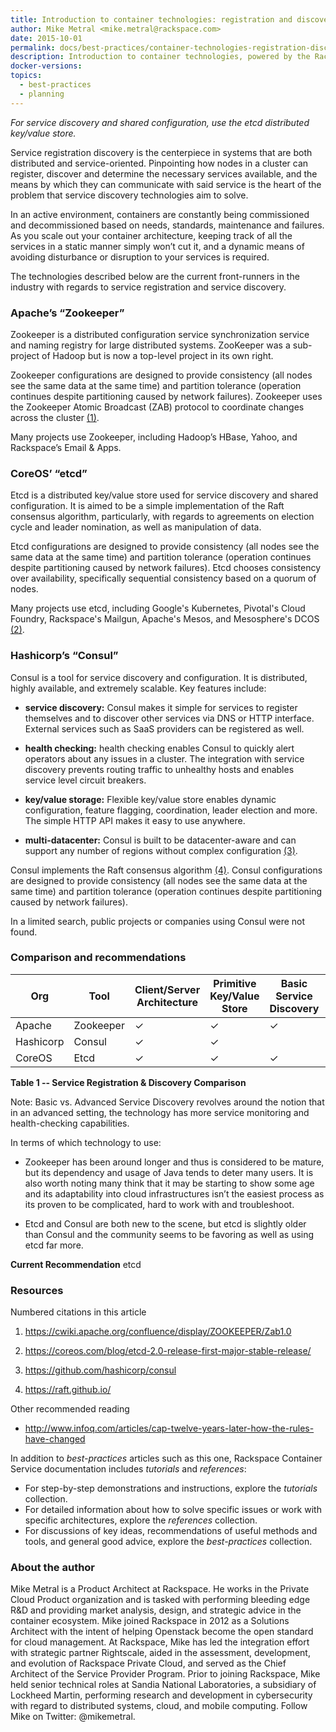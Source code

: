 ```yaml
---
title: Introduction to container technologies: registration and discovery of container services
author: Mike Metral <mike.metral@rackspace.com>
date: 2015-10-01
permalink: docs/best-practices/container-technologies-registration-discover/
description: Introduction to container technologies, powered by the Rackspace Container Service
docker-versions:
topics:
  - best-practices
  - planning
---
```


*For service discovery and shared configuration, use the etcd distributed key/value store.*

Service registration discovery is the centerpiece in systems that are
both distributed and service-oriented. Pinpointing how nodes in a cluster
can register, discover and determine the necessary services available,
and the means by which they can communicate with said service is the
heart of the problem that service discovery technologies aim to solve.

In an active environment, containers are constantly being commissioned
and decommissioned based on needs, standards, maintenance and failures.
As you scale out your container architecture, keeping track of all the
services in a static manner
simply won’t cut it, and a dynamic means of avoiding disturbance or
disruption to your services is required.

The technologies described below are the current front-runners in the
industry with regards to service registration and service
discovery.

### Apache’s “Zookeeper”

Zookeeper is a distributed configuration service synchronization service
and naming registry for large distributed systems. ZooKeeper was a
sub-project of Hadoop but is now a top-level project in its own right.

Zookeeper configurations are designed to provide consistency (all nodes see the same data at the same time) and partition tolerance (operation continues despite partitioning caused by network failures).
Zookeeper uses the Zookeeper Atomic Broadcast (ZAB) protocol to coordinate changes across the
cluster [(1)](#resources).

Many projects use Zookeeper, including Hadoop’s HBase, Yahoo, and
Rackspace’s Email & Apps.

### CoreOS’ “etcd”

Etcd is a distributed key/value store used for service discovery and shared
configuration. It is aimed to be a simple implementation of the Raft
consensus algorithm, particularly, with regards to agreements on
election cycle and leader nomination, as well as manipulation of data.

Etcd configurations are designed to provide consistency (all nodes see the same data at the same time) and partition tolerance (operation continues despite partitioning caused by network failures).
Etcd chooses consistency over availability, specifically
sequential consistency based on a quorum of nodes.

Many projects use etcd, including Google's Kubernetes, Pivotal's Cloud
Foundry, Rackspace's Mailgun, Apache's Mesos, and Mesosphere's DCOS [(2)](#resources).

### Hashicorp’s “Consul”

Consul is a tool for service discovery and configuration. It is distributed,
highly available, and extremely scalable. Key features include:

- **service discovery:** Consul makes it simple for services to
  register themselves and to discover other services via DNS or HTTP
  interface. External services such as SaaS providers can be
  registered as well.

- **health checking:** health checking enables Consul to quickly
  alert operators about any issues in a cluster. The integration with
  service discovery prevents routing traffic to unhealthy hosts and
  enables service level circuit breakers.

- **key/value storage:** Flexible key/value store enables
  dynamic configuration, feature flagging, coordination, leader
  election and more. The simple HTTP API makes it easy to use
  anywhere.

- **multi-datacenter:** Consul is built to be datacenter-aware
  and can support any number of regions without complex
  configuration [(3)](#resources).

Consul implements the Raft consensus algorithm [(4)](#resources).
Consul configurations are designed to provide consistency (all nodes see the same data at the same time) and partition tolerance (operation continues despite partitioning caused by network failures).

In a limited search, public projects or companies using Consul were not found.

### Comparison and recommendations

| Org       | Tool      | Client/Server  Architecture | Primitive Key/Value Store | Basic  Service Discovery | Advanced Service Discovery | Consistency | Language |
|-----------|-----------|-----------------------------|---------------------------|--------------------------|----------------------------|-------------|----------|
| Apache    | Zookeeper |              ✓              |             ✓             |             ✓            |                            |      ✓      | Java     |
| Hashicorp | Consul    |              ✓              |             ✓             |                          |              ✓             |      ✓      | Go       |
| CoreOS    | Etcd      |              ✓              |             ✓             |             ✓            |                            |      ✓      | Go       |

**Table 1 -­‐ Service Registration & Discovery Comparison**

Note: Basic vs. Advanced Service Discovery revolves around the notion
that in an advanced setting, the technology has more service
monitoring and health-checking capabilities.

In terms of which technology to use:

- Zookeeper has been around longer and thus is considered to be mature,
  but its dependency and usage of Java tends to deter many users. It
  is also worth noting many think that it may be starting to show some
  age and its adaptability into cloud infrastructures isn’t the
  easiest process as its proven to be complicated, hard to work with
  and troubleshoot.

- Etcd and Consul are both new to the scene, but etcd is slightly older
  than Consul and the community seems to be favoring as well as
  using etcd far more.

**Current Recommendation** etcd

<a name="resources"></a>
### Resources

Numbered citations in this article

1. <https://cwiki.apache.org/confluence/display/ZOOKEEPER/Zab1.0>

2. <https://coreos.com/blog/etcd-2.0-release-first-major-stable-release/>

3. <https://github.com/hashicorp/consul>

4. https://raft.github.io/

Other recommended reading

- <http://www.infoq.com/articles/cap-twelve-years-later-how-the-rules-have-changed>

In addition to *best-practices* articles such as this one,
Rackspace Container Service documentation includes *tutorials* and *references*:

* For step-by-step demonstrations and instructions, explore the *tutorials* collection.
* For detailed information about how to solve specific issues or work with specific architectures,
  explore the *references* collection.
* For discussions of key ideas, recommendations of useful methods and tools, and
  general good advice, explore the *best-practices* collection.

### About the author

Mike Metral is a Product Architect at Rackspace. He works in the Private Cloud Product organization and is tasked with performing bleeding edge R&D and providing market analysis, design, and strategic advice in the container ecosystem. Mike joined Rackspace in 2012 as a Solutions Architect with the intent of helping Openstack become the open standard for cloud management. At Rackspace, Mike has led the integration effort with strategic partner Rightscale, aided in the assessment, development, and evolution of Rackspace Private Cloud, and served as the Chief Architect of the Service Provider Program. Prior to joining Rackspace, Mike held senior technical roles at Sandia National Laboratories, a subsidiary of Lockheed Martin, performing research and development in cybersecurity with regard to distributed systems, cloud, and mobile computing. Follow Mike on Twitter: @mikemetral.

